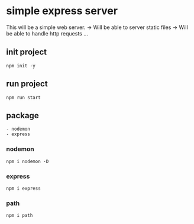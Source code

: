 # simple express server

This will be a simple web server.
-> Will be able to server static files
-> Will be able to handle http requests
...

## init project
    npm init -y

## run project
    npm run start

## package
    - nodemon
    - express

### nodemon
    npm i nodemon -D

### express 
    npm i express

### path
    npm i path